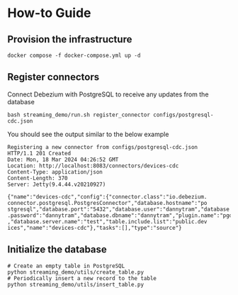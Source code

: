 # How-to Guide

## Provision the infrastructure
```shell
docker compose -f docker-compose.yml up -d
```
## Register connectors
Connect Debezium with PostgreSQL to receive any updates from the database
```shell
bash streaming_demo/run.sh register_connector configs/postgresql-cdc.json
```

You should see the output similar to the below example
```shell
Registering a new connector from configs/postgresql-cdc.json
HTTP/1.1 201 Created
Date: Mon, 18 Mar 2024 04:26:52 GMT
Location: http://localhost:8083/connectors/devices-cdc
Content-Type: application/json
Content-Length: 370
Server: Jetty(9.4.44.v20210927)

{"name":"devices-cdc","config":{"connector.class":"io.debezium.  connector.postgresql.PostgresConnector","database.hostname":"po    stgresql","database.port":"5432","database.user":"dannytram","database    .password":"dannytram","database.dbname":"dannytram","plugin.name":"pgoutput"    ,"database.server.name":"test","table.include.list":"public.dev    ices","name":"devices-cdc"},"tasks":[],"type":"source"}
```

## Initialize the database
```shell
# Create an empty table in PostgreSQL
python streaming_demo/utils/create_table.py
# Periodically insert a new record to the table
python streaming_demo/utils/insert_table.py
```